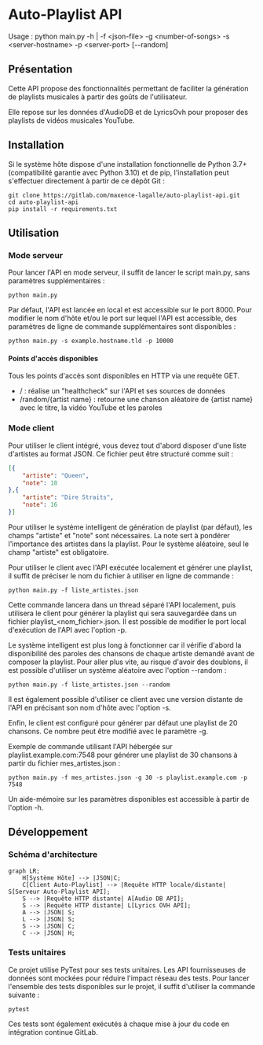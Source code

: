 # Auto-Playlist API

Usage : python main.py -h | -f \<json-file\> -g \<number-of-songs\> -s \<server-hostname\> -p \<server-port\> [--random]

## Présentation

Cette API propose des fonctionnalités permettant de faciliter la génération 
de playlists musicales à partir des goûts de l'utilisateur.

Elle repose sur les données d'AudioDB et de LyricsOvh pour proposer des
playlists de vidéos musicales YouTube.

## Installation

Si le système hôte dispose d'une installation fonctionnelle de Python 3.7+ (compatibilité garantie avec Python 3.10) 
et de pip, l'installation peut s'effectuer directement à partir de ce dépôt Git :
```shell
git clone https://gitlab.com/maxence-lagalle/auto-playlist-api.git
cd auto-playlist-api
pip install -r requirements.txt
```

## Utilisation

### Mode serveur

Pour lancer l'API en mode serveur, il suffit de lancer le script main.py, sans paramètres supplémentaires :
```shell
python main.py
```

Par défaut, l'API est lancée en local et est accessible sur le port 8000.
Pour modifier le nom d'hôte et/ou le port sur lequel l'API est accessible, des paramètres de ligne de commande supplémentaires
sont disponibles :
```shell
python main.py -s example.hostname.tld -p 10000
```

#### Points d'accès disponibles

Tous les points d'accès sont disponibles en HTTP via une requête GET.
* / : réalise un "healthcheck" sur l'API et ses sources de données
* /random/{artist name} : retourne une chanson aléatoire de {artist name} avec le titre, la vidéo YouTube et les paroles

### Mode client

Pour utiliser le client intégré, vous devez tout d'abord disposer d'une liste d'artistes au format JSON. Ce fichier 
peut être structuré comme suit :
```json
[{
    "artiste": "Queen",
    "note": 18
},{
    "artiste": "Dire Straits",
    "note": 16
}]
```

Pour utiliser le système intelligent de génération de playlist (par défaut), les champs "artiste" et "note" sont nécessaires.
La note sert à pondérer l'importance des artistes dans la playlist. Pour le système aléatoire, seul le champ "artiste" est obligatoire.

Pour utiliser le client avec l'API exécutée localement et générer une playlist, il suffit de préciser le nom du fichier
à utiliser en ligne de commande :
```shell
python main.py -f liste_artistes.json
```

Cette commande lancera dans un thread séparé l'API localement, puis utilisera le client pour générer la playlist qui
sera sauvegardée dans un fichier playlist_<nom_fichier>.json. Il est possible de modifier le port local d'exécution de 
l'API avec l'option -p.

Le système intelligent est plus long à fonctionner car il vérifie d'abord la disponibilité des paroles des chansons de
chaque artiste demandé avant de composer la playlist. Pour aller plus vite, au risque d'avoir des doublons, il est possible
d'utiliser un système aléatoire avec l'option --random :
```shell
python main.py -f liste_artistes.json --random
```

Il est également possible d'utiliser ce client avec une version distante de l'API en précisant son nom d'hôte avec
l'option -s.

Enfin, le client est configuré pour générer par défaut une playlist de 20 chansons. Ce nombre peut être modifié avec le
paramètre -g.

Exemple de commande utilisant l'API hébergée sur playlist.example.com:7548 pour générer une
playlist de 30 chansons à partir du fichier mes_artistes.json :
```shell
python main.py -f mes_artistes.json -g 30 -s playlist.example.com -p 7548
```

Un aide-mémoire sur les paramètres disponibles est accessible à partir de l'option -h.

## Développement

### Schéma d'architecture

```mermaid
graph LR;
    H[Système Hôte] --> |JSON|C;
    C[Client Auto-Playlist] --> |Requête HTTP locale/distante| S[Serveur Auto-Playlist API];
    S --> |Requête HTTP distante| A[Audio DB API];
    S --> |Requête HTTP distante| L[Lyrics OVH API];
    A --> |JSON| S;
    L --> |JSON| S;
    S --> |JSON| C;
    C --> |JSON| H;
```

### Tests unitaires

Ce projet utilise PyTest pour ses tests unitaires. Les API fournisseuses de données sont mockées pour
réduire l'impact réseau des tests. Pour lancer l'ensemble des tests disponibles sur le projet, il suffit d'utiliser la
commande suivante :
```shell
pytest
```

Ces tests sont également exécutés à chaque mise à jour du code en intégration continue GitLab.
